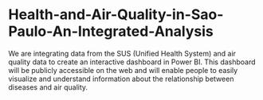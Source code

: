 # Health-and-Air-Quality-in-Sao-Paulo-An-Integrated-Analysis
We are integrating data from the SUS (Unified Health System) and air quality data to create an interactive dashboard in Power BI. This dashboard will be publicly accessible on the web and will enable people to easily visualize and understand information about the relationship between diseases and air quality.
